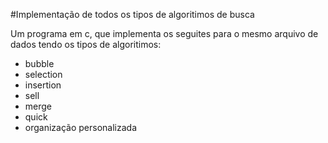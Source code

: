 #Implementação de todos os tipos de algoritimos de busca

Um programa em c, que implementa os seguites para o mesmo arquivo de dados tendo os tipos de algoritimos:
- bubble
- selection
- insertion
- sell
- merge
- quick
- organização personalizada


